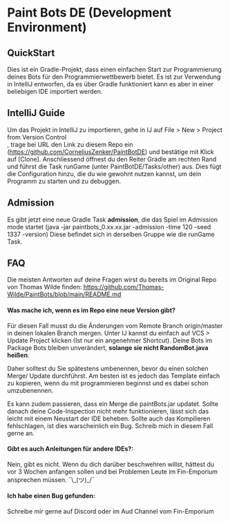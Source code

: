 # Paint Bots DE (Development Environment)

## QuickStart
Dies ist ein Gradle-Projekt, dass einen einfachen Start zur Programmierung deines Bots für den Programmierwettbewerb bietet.
Es ist zur Verwendung in IntelliJ entworfen, da es über Gradle funktioniert kann es aber in einer beliebigen IDE importiert werden.

## IntelliJ Guide
Um das Projekt in IntelliJ zu importieren, gehe in IJ auf File > New > Project from Version Control </br>, 
trage bei URL den Link zu diesem Repo ein (https://github.com/CorneliusZenker/PaintBotDE) und bestätige mit Klick auf [Clone].
Anschliessend öffnest du den Reiter Gradle am rechten Rand und führst die Task runGame (unter PaintBotDE/Tasks/other) aus.
Dies fügt die Configuration hinzu, die du wie gewohnt nutzen kannst, um dein Programm zu starten und zu debuggen.

## Admission
Es gibt jetzt eine neue Gradle Task <b>admission</b>, die das Spiel im Admission mode startet 
(java -jar paintbots_0.xx.xx.jar -admission -time 120 -seed 1337 -version)
Diese befindet sich in derselben Gruppe wie die runGame Task.

## FAQ
Die meisten Antworten auf deine Fragen wirst du bereits im Original Repo von Thomas Wilde finden: https://github.com/Thomas-Wilde/PaintBots/blob/main/README.md

#### Was mache ich, wenn es im Repo eine neue Version gibt?
Für diesen Fall musst du die Änderungen vom Remote Branch origin/master in deinen lokalen Branch mergen. 
Unter IJ kannst du einfach auf VCS > Update Project  klicken (Ist nur ein angenehmer Shortcut).
Deine Bots im Package Bots bleiben unverändert, <b>solange sie nicht RandomBot.java heißen</b>.

Daher solltest du Sie spätestens umbenennen, bevor du einen solchen Merge/ Update durchführst. 
Am besten ist es jedoch das Template einfach zu kopieren, wenn du mit programmieren beginnst und es dabei schon umzubenennen.

Es kann zudem passieren, dass ein Merge die paintBots.jar updatet. Sollte danach deine Code-Inspection nicht mehr funktionieren, 
lässt sich das leicht mit einem Neustart der IDE beheben.
Sollte auch das Kompilieren fehlschlagen, ist dies warscheinlich ein Bug. Schreib mich in diesem Fall gerne an.

#### Gibt es auch Anleitungen für andere IDEs?:
Nein, gibt es nicht. Wenn du dich darüber beschwehren willst, 
hättest du vor 3 Wochen anfangen sollen und bei Problemen Leute im Fin-Emporium ansprechen müssen. ¯\\\_(ツ)\_/¯

#### Ich habe einen Bug gefunden:
Schreibe mir gerne auf Discord oder im Aud Channel vom Fin-Emporium

